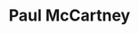 ---
title: "Paul McCartney"
summary: "Sir James Paul McCartney CH MBE is a British singer, composer/songwriter, and multi-instrumentalist most famous for being a member of . He is also a published poet, painter, philanthropist, animal rights activist, and multi-media executive/producer. Widower of . Stepfather of and biological father to , , and Beatrice McCartney. Sir Paul has been recognised by every music and entertainment association, including Guinness Book, as the most successful and popular composer/songwriter/entertainer in the history of popular music. McCartney received appointment as Member of the Order of the British Empire in 1965 and, in 1997, McCartney was knighted for services to music. Son of , brother of ."
image: "paul-mccartney.jpg"
---
